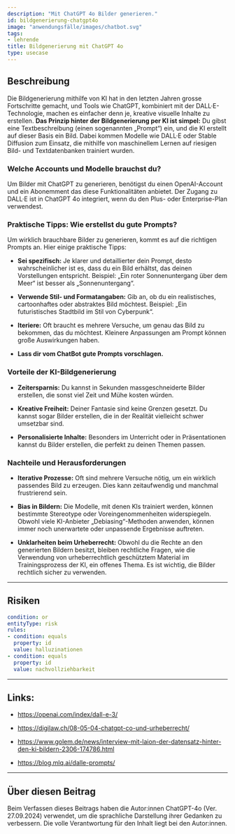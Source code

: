 ```yaml
---
description: "Mit ChatGPT 4o Bilder generieren."
id: bildgenerierung-chatgpt4o
image: "anwendungsfälle/images/chatbot.svg"
tags:
- lehrende
title: Bildgenerierung mit ChatGPT 4o
type: usecase
---
```





## Beschreibung

Die Bildgenerierung mithilfe von KI hat in den letzten Jahren grosse Fortschritte gemacht, und Tools wie ChatGPT, kombiniert mit der DALL·E-Technologie, machen es einfacher denn je, kreative visuelle Inhalte zu erstellen. **Das Prinzip hinter der Bildgenerierung per KI ist simpel:** Du gibst eine Textbeschreibung (einen sogenannten „Prompt“) ein, und die KI erstellt auf dieser Basis ein Bild. Dabei kommen Modelle wie DALL·E oder Stable Diffusion zum Einsatz, die mithilfe von maschinellem Lernen auf riesigen Bild- und Textdatenbanken trainiert wurden.


### Welche Accounts und Modelle brauchst du?

Um Bilder mit ChatGPT zu generieren, benötigst du einen OpenAI-Account und ein Abonemment das diese Funktionalitäten anbietet. Der Zugang zu DALL·E ist in ChatGPT 4o integriert, wenn du den Plus- oder Enterprise-Plan verwendest.


### Praktische Tipps: Wie erstellst du gute Prompts?

Um wirklich brauchbare Bilder zu generieren, kommt es auf die richtigen Prompts an. Hier einige praktische Tipps:

- **Sei spezifisch:** Je klarer und detaillierter dein Prompt, desto wahrscheinlicher ist es, dass du ein Bild erhältst, das deinen Vorstellungen entspricht. Beispiel: „Ein roter Sonnenuntergang über dem Meer“ ist besser als „Sonnenuntergang“.

- **Verwende Stil- und Formatangaben:** Gib an, ob du ein realistisches, cartoonhaftes oder abstraktes Bild möchtest. Beispiel: „Ein futuristisches Stadtbild im Stil von Cyberpunk“.

- **Iteriere:** Oft braucht es mehrere Versuche, um genau das Bild zu bekommen, das du möchtest. Kleinere Anpassungen am Prompt können große Auswirkungen haben.

- **Lass dir vom ChatBot gute Prompts vorschlagen.**



### Vorteile der KI-Bildgenerierung

- **Zeitersparnis:** Du kannst in Sekunden massgeschneiderte Bilder erstellen, die sonst viel Zeit und Mühe kosten würden.

- **Kreative Freiheit:** Deiner Fantasie sind keine Grenzen gesetzt. Du kannst sogar Bilder erstellen, die in der Realität vielleicht schwer umsetzbar sind.

- **Personalisierte Inhalte:** Besonders im Unterricht oder in Präsentationen kannst du Bilder erstellen, die perfekt zu deinen Themen passen.


### Nachteile und Herausforderungen


- **Iterative Prozesse:** Oft sind mehrere Versuche nötig, um ein wirklich passendes Bild zu erzeugen. Dies kann zeitaufwendig und manchmal frustrierend sein.

- **Bias in Bildern:** Die Modelle, mit denen KIs trainiert werden, können bestimmte Stereotype oder Voreingenommenheiten widerspiegeln. Obwohl viele KI-Anbieter „Debiasing“-Methoden anwenden, können immer noch unerwartete oder unpassende Ergebnisse auftreten.

- **Unklarheiten beim Urheberrecht:** Obwohl du die Rechte an den generierten Bildern besitzt, bleiben rechtliche Fragen, wie die Verwendung von urheberrechtlich geschütztem Material im Trainingsprozess der KI, ein offenes Thema. Es ist wichtig, die Bilder rechtlich sicher zu verwenden.

---


## Risiken

```yaml
condition: or
entityType: risk
rules:
- condition: equals
  property: id
  value: halluzinationen
- condition: equals
  property: id
  value: nachvollziehbarkeit
```


---


## Links:

- https://openai.com/index/dall-e-3/

- https://digilaw.ch/08-05-04-chatgpt-co-und-urheberrecht/

- https://www.golem.de/news/interview-mit-laion-der-datensatz-hinter-den-ki-bildern-2306-174786.html

- https://blog.mlq.ai/dalle-prompts/


---

## Über diesen Beitrag

Beim Verfassen dieses Beitrags haben die Autor:innen ChatGPT-4o (Ver. 27.09.2024) verwendet, um die sprachliche Darstellung ihrer Gedanken zu verbessern. Die volle Verantwortung für den Inhalt liegt bei den Autor:innen. 









